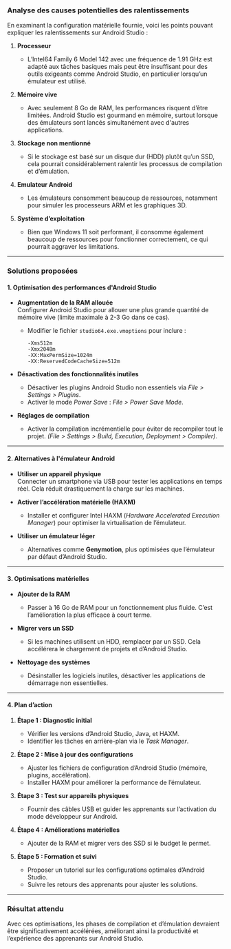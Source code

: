 ### **Analyse des causes potentielles des ralentissements**

En examinant la configuration matérielle fournie, voici les points pouvant expliquer les ralentissements sur Android Studio :  

1. **Processeur**  
   - L’Intel64 Family 6 Model 142 avec une fréquence de 1.91 GHz est adapté aux tâches basiques mais peut être insuffisant pour des outils exigeants comme Android Studio, en particulier lorsqu’un émulateur est utilisé.

2. **Mémoire vive**  
   - Avec seulement 8 Go de RAM, les performances risquent d’être limitées. Android Studio est gourmand en mémoire, surtout lorsque des émulateurs sont lancés simultanément avec d'autres applications.

3. **Stockage non mentionné**  
   - Si le stockage est basé sur un disque dur (HDD) plutôt qu’un SSD, cela pourrait considérablement ralentir les processus de compilation et d’émulation.

4. **Emulateur Android**  
   - Les émulateurs consomment beaucoup de ressources, notamment pour simuler les processeurs ARM et les graphiques 3D.

5. **Système d’exploitation**  
   - Bien que Windows 11 soit performant, il consomme également beaucoup de ressources pour fonctionner correctement, ce qui pourrait aggraver les limitations.

---

### **Solutions proposées**

#### **1. Optimisation des performances d'Android Studio**
- **Augmentation de la RAM allouée**  
   Configurer Android Studio pour allouer une plus grande quantité de mémoire vive (limite maximale à 2-3 Go dans ce cas).  
   - Modifier le fichier `studio64.exe.vmoptions` pour inclure :  
     ```
     -Xms512m
     -Xmx2048m
     -XX:MaxPermSize=1024m
     -XX:ReservedCodeCacheSize=512m
     ```
     
- **Désactivation des fonctionnalités inutiles**  
   - Désactiver les plugins Android Studio non essentiels via *File > Settings > Plugins*.  
   - Activer le mode *Power Save* : *File > Power Save Mode*.

- **Réglages de compilation**  
   - Activer la compilation incrémentielle pour éviter de recompiler tout le projet. *(File > Settings > Build, Execution, Deployment > Compiler)*.

---

#### **2. Alternatives à l'émulateur Android**
- **Utiliser un appareil physique**  
   Connecter un smartphone via USB pour tester les applications en temps réel. Cela réduit drastiquement la charge sur les machines.
  
- **Activer l’accélération matérielle (HAXM)**  
   - Installer et configurer Intel HAXM (*Hardware Accelerated Execution Manager*) pour optimiser la virtualisation de l’émulateur.

- **Utiliser un émulateur léger**  
   - Alternatives comme **Genymotion**, plus optimisées que l’émulateur par défaut d’Android Studio.

---

#### **3. Optimisations matérielles**
- **Ajouter de la RAM**  
   - Passer à 16 Go de RAM pour un fonctionnement plus fluide. C’est l’amélioration la plus efficace à court terme.

- **Migrer vers un SSD**  
   - Si les machines utilisent un HDD, remplacer par un SSD. Cela accélérera le chargement de projets et d’Android Studio.

- **Nettoyage des systèmes**  
   - Désinstaller les logiciels inutiles, désactiver les applications de démarrage non essentielles.

---

#### **4. Plan d’action**

1. **Étape 1 : Diagnostic initial**  
   - Vérifier les versions d’Android Studio, Java, et HAXM.  
   - Identifier les tâches en arrière-plan via le *Task Manager*.  

2. **Étape 2 : Mise à jour des configurations**  
   - Ajuster les fichiers de configuration d’Android Studio (mémoire, plugins, accélération).  
   - Installer HAXM pour améliorer la performance de l’émulateur.  

3. **Étape 3 : Test sur appareils physiques**  
   - Fournir des câbles USB et guider les apprenants sur l’activation du mode développeur sur Android.  

4. **Étape 4 : Améliorations matérielles**  
   - Ajouter de la RAM et migrer vers des SSD si le budget le permet.  

5. **Étape 5 : Formation et suivi**  
   - Proposer un tutoriel sur les configurations optimales d’Android Studio.  
   - Suivre les retours des apprenants pour ajuster les solutions.  

---

### **Résultat attendu**
Avec ces optimisations, les phases de compilation et d’émulation devraient être significativement accélérées, améliorant ainsi la productivité et l’expérience des apprenants sur Android Studio. 